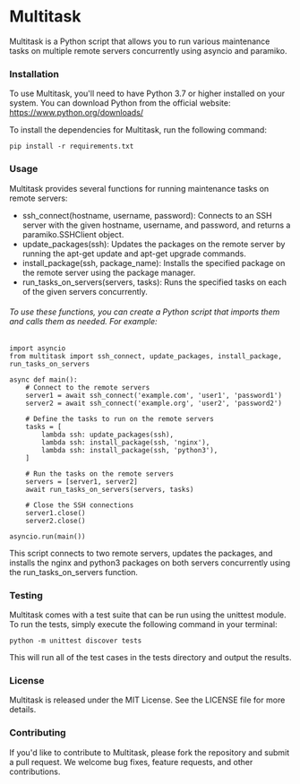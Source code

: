 # Multitask
Multitask is a Python script that allows you to run various maintenance tasks on multiple remote servers concurrently using asyncio and paramiko.

### Installation
To use Multitask, you'll need to have Python 3.7 or higher installed on your system. You can download Python from the official website: https://www.python.org/downloads/

To install the dependencies for Multitask, run the following command:

``` 
pip install -r requirements.txt
```

### Usage
Multitask provides several functions for running maintenance tasks on remote servers:

- ssh_connect(hostname, username, password): Connects to an SSH server with the given hostname, username, and password, and returns a paramiko.SSHClient object.
- update_packages(ssh): Updates the packages on the remote server by running the apt-get update and apt-get upgrade commands.
- install_package(ssh, package_name): Installs the specified package on the remote server using the package manager.
- run_tasks_on_servers(servers, tasks): Runs the specified tasks on each of the given servers concurrently.

###### To use these functions, you can create a Python script that imports them and calls them as needed. For example:
```
import asyncio
from multitask import ssh_connect, update_packages, install_package, run_tasks_on_servers

async def main():
    # Connect to the remote servers
    server1 = await ssh_connect('example.com', 'user1', 'password1')
    server2 = await ssh_connect('example.org', 'user2', 'password2')

    # Define the tasks to run on the remote servers
    tasks = [
        lambda ssh: update_packages(ssh),
        lambda ssh: install_package(ssh, 'nginx'),
        lambda ssh: install_package(ssh, 'python3'),
    ]

    # Run the tasks on the remote servers
    servers = [server1, server2]
    await run_tasks_on_servers(servers, tasks)

    # Close the SSH connections
    server1.close()
    server2.close()

asyncio.run(main())
```

This script connects to two remote servers, updates the packages, and installs the nginx and python3 packages on both servers concurrently using the run_tasks_on_servers function.

### Testing
Multitask comes with a test suite that can be run using the unittest module. To run the tests, simply execute the following command in your terminal:

```
python -m unittest discover tests
```

This will run all of the test cases in the tests directory and output the results.

### License
Multitask is released under the MIT License. See the LICENSE file for more details.

### Contributing
If you'd like to contribute to Multitask, please fork the repository and submit a pull request. We welcome bug fixes, feature requests, and other contributions.
